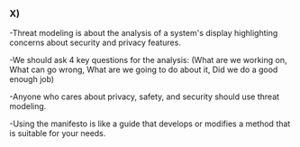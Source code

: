 ### X)
-Threat modeling is about the analysis of a system's display highlighting concerns about security and privacy features.

-We should ask 4 key questions for the analysis: (What are we working on, What can go wrong, What are we going to do about it, Did we do a good enough job)

-Anyone who cares about privacy, safety, and security should use threat modeling.

-Using the manifesto is like a guide that develops or modifies a method that is suitable for your needs.


